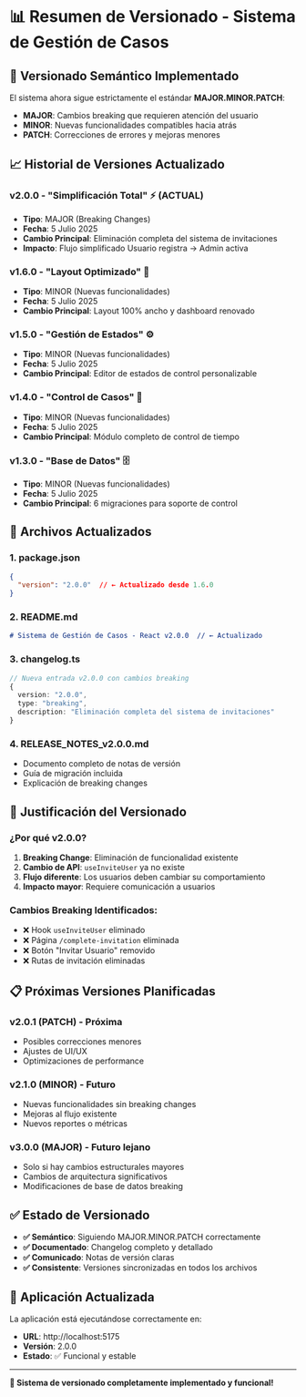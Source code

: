 # 📊 Resumen de Versionado - Sistema de Gestión de Casos

## 🎯 Versionado Semántico Implementado

El sistema ahora sigue estrictamente el estándar **MAJOR.MINOR.PATCH**:

- **MAJOR**: Cambios breaking que requieren atención del usuario
- **MINOR**: Nuevas funcionalidades compatibles hacia atrás  
- **PATCH**: Correcciones de errores y mejoras menores

## 📈 Historial de Versiones Actualizado

### **v2.0.0** - "Simplificación Total" ⚡ (ACTUAL)
- **Tipo**: MAJOR (Breaking Changes)
- **Fecha**: 5 Julio 2025
- **Cambio Principal**: Eliminación completa del sistema de invitaciones
- **Impacto**: Flujo simplificado Usuario registra → Admin activa

### **v1.6.0** - "Layout Optimizado" 🎨
- **Tipo**: MINOR (Nuevas funcionalidades)
- **Fecha**: 5 Julio 2025
- **Cambio Principal**: Layout 100% ancho y dashboard renovado

### **v1.5.0** - "Gestión de Estados" ⚙️
- **Tipo**: MINOR (Nuevas funcionalidades)
- **Fecha**: 5 Julio 2025
- **Cambio Principal**: Editor de estados de control personalizable

### **v1.4.0** - "Control de Casos" 🎉
- **Tipo**: MINOR (Nuevas funcionalidades)
- **Fecha**: 5 Julio 2025
- **Cambio Principal**: Módulo completo de control de tiempo

### **v1.3.0** - "Base de Datos" 🗄️
- **Tipo**: MINOR (Nuevas funcionalidades)
- **Fecha**: 5 Julio 2025
- **Cambio Principal**: 6 migraciones para soporte de control

## 🔢 Archivos Actualizados

### **1. package.json**
```json
{
  "version": "2.0.0"  // ← Actualizado desde 1.6.0
}
```

### **2. README.md**
```markdown
# Sistema de Gestión de Casos - React v2.0.0  // ← Actualizado
```

### **3. changelog.ts**
```typescript
// Nueva entrada v2.0.0 con cambios breaking
{
  version: "2.0.0",
  type: "breaking",
  description: "Eliminación completa del sistema de invitaciones"
}
```

### **4. RELEASE_NOTES_v2.0.0.md**
- Documento completo de notas de versión
- Guía de migración incluida
- Explicación de breaking changes

## 🎯 Justificación del Versionado

### **¿Por qué v2.0.0?**
1. **Breaking Change**: Eliminación de funcionalidad existente
2. **Cambio de API**: `useInviteUser` ya no existe
3. **Flujo diferente**: Los usuarios deben cambiar su comportamiento
4. **Impacto mayor**: Requiere comunicación a usuarios

### **Cambios Breaking Identificados**:
- ❌ Hook `useInviteUser` eliminado
- ❌ Página `/complete-invitation` eliminada
- ❌ Botón "Invitar Usuario" removido
- ❌ Rutas de invitación eliminadas

## 📋 Próximas Versiones Planificadas

### **v2.0.1** (PATCH) - Próxima
- Posibles correcciones menores
- Ajustes de UI/UX
- Optimizaciones de performance

### **v2.1.0** (MINOR) - Futuro
- Nuevas funcionalidades sin breaking changes
- Mejoras al flujo existente
- Nuevos reportes o métricas

### **v3.0.0** (MAJOR) - Futuro lejano
- Solo si hay cambios estructurales mayores
- Cambios de arquitectura significativos
- Modificaciones de base de datos breaking

## ✅ Estado de Versionado

- **✅ Semántico**: Siguiendo MAJOR.MINOR.PATCH correctamente
- **✅ Documentado**: Changelog completo y detallado
- **✅ Comunicado**: Notas de versión claras
- **✅ Consistente**: Versiones sincronizadas en todos los archivos

## 🚀 Aplicación Actualizada

La aplicación está ejecutándose correctamente en:
- **URL**: http://localhost:5175
- **Versión**: 2.0.0
- **Estado**: ✅ Funcional y estable

---

**🎉 Sistema de versionado completamente implementado y funcional!**

